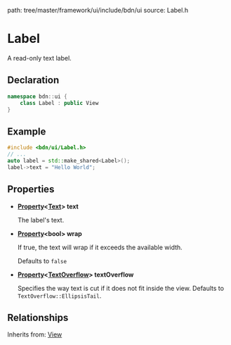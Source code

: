 path: tree/master/framework/ui/include/bdn/ui
source: Label.h

# Label

A read-only text label.

## Declaration

```C++
namespace bdn::ui {
	class Label : public View
}
```

## Example

```C++
#include <bdn/ui/Label.h>
// ...
auto label = std::make_shared<Label>();
label->text = "Hello World";
```

## Properties

* **[Property](../foundation/property.md)<[Text](text.md)\> text**

	The label's text.

* **[Property](../foundation/property.md)<bool\> wrap**

	If true, the text will wrap if it exceeds the available width.

	Defaults to `false`

* **[Property](../foundation/property.md)<[TextOverflow](text_overflow.md)\> textOverflow**

	Specifies the way text is cut if it does not fit inside the view.
	Defaults to `TextOverflow::EllipsisTail`.

## Relationships

Inherits from: [View](view.md)
 